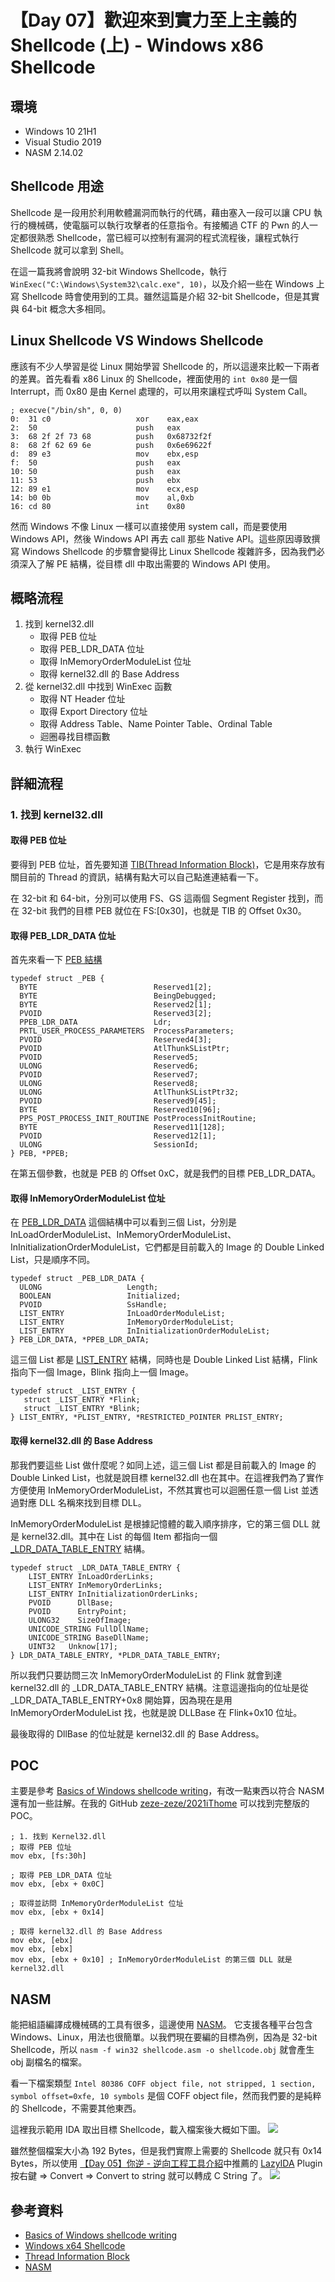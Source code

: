 # 【Day 07】歡迎來到實力至上主義的 Shellcode (上) - Windows x86 Shellcode

## 環境
* Windows 10 21H1
* Visual Studio 2019
* NASM 2.14.02

## Shellcode 用途
Shellcode 是一段用於利用軟體漏洞而執行的代碼，藉由塞入一段可以讓 CPU 執行的機械碼，使電腦可以執行攻擊者的任意指令。有接觸過 CTF 的 Pwn 的人一定都很熟悉 Shellcode，當已經可以控制有漏洞的程式流程後，讓程式執行 Shellcode 就可以拿到 Shell。

在這一篇我將會說明 32-bit Windows Shellcode，執行 `WinExec("C:\Windows\System32\calc.exe", 10)`，以及介紹一些在 Windows 上寫 Shellcode 時會使用到的工具。雖然這篇是介紹 32-bit Shellcode，但是其實與 64-bit 概念大多相同。

## Linux Shellcode VS Windows Shellcode
應該有不少人學習是從 Linux 開始學習 Shellcode 的，所以這邊來比較一下兩者的差異。首先看看 x86 Linux 的 Shellcode，裡面使用的 `int 0x80` 是一個 Interrupt，而 0x80 是由 Kernel 處理的，可以用來讓程式呼叫 System Call。
```
; execve("/bin/sh", 0, 0)
0:  31 c0                   xor    eax,eax
2:  50                      push   eax
3:  68 2f 2f 73 68          push   0x68732f2f
8:  68 2f 62 69 6e          push   0x6e69622f
d:  89 e3                   mov    ebx,esp
f:  50                      push   eax
10: 50                      push   eax
11: 53                      push   ebx
12: 89 e1                   mov    ecx,esp
14: b0 0b                   mov    al,0xb
16: cd 80                   int    0x80
```

然而 Windows 不像 Linux 一樣可以直接使用 system call，而是要使用 Windows API，然後 Windows API 再去 call 那些 Native API。這些原因導致撰寫 Windows Shellcode 的步驟會變得比 Linux Shellcode 複雜許多，因為我們必須深入了解 PE 結構，從目標 dll 中取出需要的 Windows API 使用。

## 概略流程
1. 找到 kernel32.dll
    * 取得 PEB 位址
    * 取得 PEB_LDR_DATA 位址
    * 取得 InMemoryOrderModuleList 位址
    * 取得 kernel32.dll 的 Base Address
2. 從 kernel32.dll 中找到 WinExec 函數
    * 取得 NT Header 位址
    * 取得 Export Directory 位址
    * 取得 Address Table、Name Pointer Table、Ordinal Table
    * 迴圈尋找目標函數
3. 執行 WinExec

## 詳細流程
### 1. 找到 kernel32.dll
#### 取得 PEB 位址
要得到 PEB 位址，首先要知道 [TIB(Thread Information Block)](https://en.wikipedia.org/wiki/Win32_Thread_Information_Block)，它是用來存放有關目前的 Thread 的資訊，結構有點大可以自己點進連結看一下。

在 32-bit 和 64-bit，分別可以使用 FS、GS 這兩個 Segment Register 找到，而在 32-bit 我們的目標 PEB 就位在 FS:[0x30]，也就是 TIB 的 Offset 0x30。

#### 取得 PEB_LDR_DATA 位址
首先來看一下 [PEB 結構](https://docs.microsoft.com/en-us/windows/win32/api/winternl/ns-winternl-peb)
```
typedef struct _PEB {
  BYTE                          Reserved1[2];
  BYTE                          BeingDebugged;
  BYTE                          Reserved2[1];
  PVOID                         Reserved3[2];
  PPEB_LDR_DATA                 Ldr;
  PRTL_USER_PROCESS_PARAMETERS  ProcessParameters;
  PVOID                         Reserved4[3];
  PVOID                         AtlThunkSListPtr;
  PVOID                         Reserved5;
  ULONG                         Reserved6;
  PVOID                         Reserved7;
  ULONG                         Reserved8;
  ULONG                         AtlThunkSListPtr32;
  PVOID                         Reserved9[45];
  BYTE                          Reserved10[96];
  PPS_POST_PROCESS_INIT_ROUTINE PostProcessInitRoutine;
  BYTE                          Reserved11[128];
  PVOID                         Reserved12[1];
  ULONG                         SessionId;
} PEB, *PPEB;
```

在第五個參數，也就是 PEB 的 Offset 0xC，就是我們的目標 PEB_LDR_DATA。

#### 取得 InMemoryOrderModuleList 位址
在 [PEB_LDR_DATA](http://undocumented.ntinternals.net/index.html?page=UserMode%2FStructures%2FPEB_LDR_DATA.html) 這個結構中可以看到三個 List，分別是 InLoadOrderModuleList、InMemoryOrderModuleList、InInitializationOrderModuleList，它們都是目前載入的 Image 的 Double Linked List，只是順序不同。
```
typedef struct _PEB_LDR_DATA {
  ULONG                   Length;
  BOOLEAN                 Initialized;
  PVOID                   SsHandle;
  LIST_ENTRY              InLoadOrderModuleList;
  LIST_ENTRY              InMemoryOrderModuleList;
  LIST_ENTRY              InInitializationOrderModuleList;
} PEB_LDR_DATA, *PPEB_LDR_DATA;
```

這三個 List 都是 [LIST_ENTRY](https://docs.microsoft.com/en-us/windows/win32/api/winternl/ns-winternl-peb_ldr_data) 結構，同時也是 Double Linked List 結構，Flink 指向下一個 Image，Blink 指向上一個 Image。
```
typedef struct _LIST_ENTRY {
   struct _LIST_ENTRY *Flink;
   struct _LIST_ENTRY *Blink;
} LIST_ENTRY, *PLIST_ENTRY, *RESTRICTED_POINTER PRLIST_ENTRY;
```


#### 取得 kernel32.dll 的 Base Address
那我們要這些 List 做什麼呢？如同上述，這三個 List 都是目前載入的 Image 的 Double Linked List，也就是說目標 kernel32.dll 也在其中。在這裡我們為了實作方便使用 InMemoryOrderModuleList，不然其實也可以迴圈任意一個 List 並透過對應 DLL 名稱來找到目標 DLL。

InMemoryOrderModuleList 是根據記憶體的載入順序排序，它的第三個 DLL 就是 kernel32.dll。其中在 List 的每個 Item 都指向一個 [_LDR_DATA_TABLE_ENTRY](https://www.geoffchappell.com/studies/windows/km/ntoskrnl/inc/api/ntldr/ldr_data_table_entry.htm) 結構。
```
typedef struct _LDR_DATA_TABLE_ENTRY {
    LIST_ENTRY InLoadOrderLinks;
    LIST_ENTRY InMemoryOrderLinks;
    LIST_ENTRY InInitializationOrderLinks;
    PVOID      DllBase;
    PVOID      EntryPoint;
    ULONG32    SizeOfImage;
    UNICODE_STRING FullDllName;
    UNICODE_STRING BaseDllName;
    UINT32   Unknow[17];
} LDR_DATA_TABLE_ENTRY, *PLDR_DATA_TABLE_ENTRY;
```

所以我們只要訪問三次 InMemoryOrderModuleList 的 Flink 就會到達 kernel32.dll 的 _LDR_DATA_TABLE_ENTRY 結構。注意這邊指向的位址是從 _LDR_DATA_TABLE_ENTRY+0x8 開始算，因為現在是用 InMemoryOrderModuleList 找，也就是說 DLLBase 在 Flink+0x10 位址。

最後取得的 DllBase 的位址就是 kernel32.dll 的 Base Address。

## POC
主要是參考 [Basics of Windows shellcode writing](https://idafchev.github.io/exploit/2017/09/26/writing_windows_shellcode.html#resources)，有改一點東西以符合 NASM 還有加一些註解。在我的 GitHub [zeze-zeze/2021iThome](https://github.com/zeze-zeze/2021iThome/tree/master/%E6%AD%A1%E8%BF%8E%E4%BE%86%E5%88%B0%E5%AF%A6%E5%8A%9B%E8%87%B3%E4%B8%8A%E4%B8%BB%E7%BE%A9%E7%9A%84Shellcode) 可以找到完整版的 POC。
```
; 1. 找到 Kernel32.dll
; 取得 PEB 位址
mov ebx, [fs:30h]

; 取得 PEB_LDR_DATA 位址
mov ebx, [ebx + 0x0C]

; 取得並訪問 InMemoryOrderModuleList 位址
mov ebx, [ebx + 0x14]

; 取得 kernel32.dll 的 Base Address
mov ebx, [ebx]
mov ebx, [ebx]
mov ebx, [ebx + 0x10] ; InMemoryOrderModuleList 的第三個 DLL 就是 kernel32.dll
```

## NASM
能把組語編譯成機械碼的工具有很多，這邊使用 [NASM](https://www.davidgrantham.com/)。
它支援各種平台包含 Windows、Linux，用法也很簡單。以我們現在要編的目標為例，因為是 32-bit Shellcode，所以 `nasm -f win32 shellcode.asm -o shellcode.obj` 就會產生 obj 副檔名的檔案。

看一下檔案類型 `Intel 80386 COFF object file, not stripped, 1 section, symbol offset=0xfe, 10 symbols` 是個 COFF object file，然而我們要的是純粹的 Shellcode，不需要其他東西。

這裡我示範用 IDA 取出目標 Shellcode，載入檔案後大概如下圖。
![](https://i.imgur.com/fX5ISOY.png)

雖然整個檔案大小為 192 Bytes，但是我們實際上需要的 Shellcode 就只有 0x14 Bytes，所以使用 [【Day 05】你逆 - 逆向工程工具介紹](https://ithelp.ithome.com.tw/articles/10268000)中推薦的 [LazyIDA](https://github.com/L4ys/LazyIDA) Plugin 按右鍵 => Convert => Convert to string 就可以轉成 C String 了。
![](https://i.imgur.com/fCDH92I.png)

## 參考資料
* [Basics of Windows shellcode writing](https://idafchev.github.io/exploit/2017/09/26/writing_windows_shellcode.html#resources)
* [Windows x64 Shellcode](https://mcdcyber.wordpress.com/2011/01/11/windows-x64-shellcode/)
* [Thread Information Block](https://en.wikipedia.org/wiki/Win32_Thread_Information_Block)
* [NASM](https://www.davidgrantham.com/)

